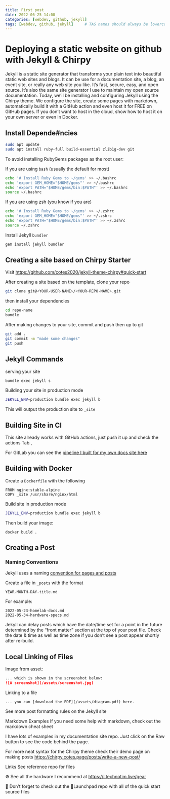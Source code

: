 ```yaml
---
title: First post
date: 2022-06-25 14:00
categories: [webdev, github, jekyll]
tags: [webdev, github, jekyll]     # TAG names should always be lowercase
---
```


# Deploying a static website on github with Jekyll & Chirpy

Jekyll is a static site generator that transforms your plain text into beautiful static web sites and blogs. It can be use for a documentation site, a blog, an event site, or really any web site you like. It’s fast, secure, easy, and open source. It’s also the same site generator I use to maintain my open source documentation. Today, we’ll be installing and configuring Jekyll using the Chirpy theme. We configure the site, create some pages with markdown, automatically build it with a GitHub action and even host it for FREE on GitHub pages. If you don’t want to host in the cloud, show how to host it on your own server or even in Docker.

## Install Depende#ncies
```bash
sudo apt update
sudo apt install ruby-full build-essential zlib1g-dev git
```
To avoid installing RubyGems packages as the root user:

If you are using ``bash`` (usually the default for most)
```bash
echo '# Install Ruby Gems to ~/gems' >> ~/.bashrc
echo 'export GEM_HOME="$HOME/gems"' >> ~/.bashrc
echo 'export PATH="$HOME/gems/bin:$PATH"' >> ~/.bashrc
source ~/.bashrc
```
If you are using zsh (you know if you are)
```bash
echo '# Install Ruby Gems to ~/gems' >> ~/.zshrc
echo 'export GEM_HOME="$HOME/gems"' >> ~/.zshrc
echo 'export PATH="$HOME/gems/bin:$PATH"' >> ~/.zshrc
source ~/.zshrc
```
Install Jekyll ``bundler``
```bash
gem install jekyll bundler
```
## Creating a site based on Chirpy Starter
Visit https://github.com/cotes2020/jekyll-theme-chirpy#quick-start

After creating a site based on the template, clone your repo

```bash
git clone git@<YOUR-USER-NAME>/<YOUR-REPO-NAME>.git
```
then install your dependencies
```bash
cd repo-name
bundle
```
After making changes to your site, commit and push then up to git

```bash
git add .
git commit -m "made some changes"
git push
```
## Jekyll Commands
serving your site
```bash
bundle exec jekyll s
```
Building your site in production mode
```bash
JEKYLL_ENV=production bundle exec jekyll b
```
This will output the production site to ``_site``

## Building Site in CI
This site already works with GitHub actions, just push it up and check the actions Tab.,

For GitLab you can see the [pipeline I built for my own docs site here](https://github.com/techno-tim/techno-tim.github.io/blob/master/.gitlab-ci.yml#L18)

## Building with Docker
Create a ``Dockerfile`` with the following

```docker
FROM nginx:stable-alpine
COPY _site /usr/share/nginx/html
```
Build site in production mode
```bash
JEKYLL_ENV=production bundle exec jekyll b
```
Then build your image:

``docker build .``

## Creating a Post
### Naming Conventions
Jekyll uses a naming [convention for pages and posts](https://jekyllrb.com/docs/posts/)

Create a file in ``_posts`` with the format

```
YEAR-MONTH-DAY-title.md
```

For example:
```
2022-05-23-homelab-docs.md
2022-05-34-hardware-specs.md
```
Jekyll can delay posts which have the date/time set for a point in the future determined by the “front matter” section at the top of your post file. Check the date & time as well as time zone if you don’t see a post appear shortly after re-build.

## Local Linking of Files
Image from asset:
```markdown
... which is shown in the screenshot below:
![A screenshot](/assets/screenshot.jpg)
```
Linking to a file
```
... you can [download the PDF](/assets/diagram.pdf) here.
```
See more post formatting rules on the Jekyll site

Markdown Examples
If you need some help with markdown, check out the markdown cheat sheet

I have lots of examples in my documentation site repo. Just click on the Raw button to see the code behind the page.

For more neat syntax for the Chirpy theme check their demo page on making posts https://chirpy.cotes.page/posts/write-a-new-post/

Links
See reference repo for files

⚙️ See all the hardware I recommend at https://l.technotim.live/gear

🚀 Don’t forget to check out the 🚀Launchpad repo with all of the quick start source files